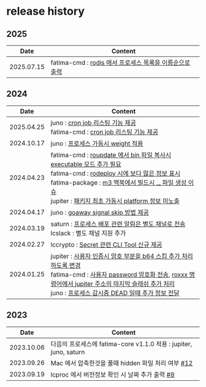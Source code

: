 # release history #

## 2025 ##

| Date       | Content                                                                                            |
|------------|----------------------------------------------------------------------------------------------------|
| 2025.07.15 | fatima-cmd : [rodis 에서 프로세스 목록을 이름순으로 출력](https://github.com/fatima-go/fatima-cmd/issues/28)            |

## 2024 ##

| Date       | Content                                                                                                                                                                                                                                                                                                                                                                                                     |
|------------|-------------------------------------------------------------------------------------------------------------------------------------------------------------------------------------------------------------------------------------------------------------------------------------------------------------------------------------------------------------------------------------------------------------|
| 2025.04.25 | juno : [cron job 리스팅 기능 제공](https://github.com/fatima-go/juno/issues/13)<br>fatima-cmd : [cron job 리스팅 기능 제공](https://github.com/fatima-go/fatima-cmd/issues/26)                                                                                                                                                                                                                                                                                                                   |
| 2024.10.17 | juno : [프로세스 가동시 weight 적용](https://github.com/fatima-go/juno/issues/11)                                                                                                                                                                                                                                                                                                                                    |
| 2024.04.23 | fatima-cmd : [roupdate 에서 bin 파일 복사시 executable 모드 추가 필요](https://github.com/fatima-go/fatima-cmd/issues/18)<br/> fatima-cmd : [rodeploy 시에 보다 많은 정보 표시](https://github.com/fatima-go/fatima-cmd/issues/21)<br/> fatima-package : [m3 맥북에서 빌드시 ._ 파일 생성 이슈](https://github.com/fatima-go/fatima-package/issues/1)<br/>jupiter : [패키지 최초 가동시 platform 정보 미노출](https://github.com/fatima-go/jupiter/issues/7) |
| 2024.04.17 | juno : [goaway signal skip 방법 제공](https://github.com/fatima-go/juno/issues/9)                                                                                                                                                                                                                                                                                                                               |
| 2024.03.19 | saturn : [프로세스 배포 관련 알림은 별도 채널로 전송](https://github.com/fatima-go/saturn/issues/3)<br/>lcslack : 별도 채널 지원 추가                                                                                                                                                                                                                                                                                                 |
| 2024.02.27 | lccrypto : [Secret 관련 CLI Tool 신규 제공](https://github.com/fatima-go/fatima-cmd/issues/1)                                                                                                                                                                                                                                                                                                                     
| 2024.01.25 | jupiter : [사용자 인증시 암호 부분을 b64 스킴 추가 처리하도록 변경](https://github.com/fatima-go/jupiter/issues/3)<br/> fatima-cmd : [사용자 password 암호화 전송](https://github.com/fatima-go/fatima-cmd/pull/16), [roxxx 명령어에서 jupiter 주소의 마지막 슬래쉬 추가 처리](https://github.com/fatima-go/fatima-cmd/issues/14)<br/>juno : [프로세스 감시중 DEAD 일때 추가 정보 전달](https://github.com/fatima-go/juno/pull/7)<br/>                                     |                                                                                                  |

## 2023 ##

| Date       | Content                                                                                  |
|------------|------------------------------------------------------------------------------------------|
| 2023.10.06 | 다음의 프로세스에 fatima-core v1.1.0 적용 : jupiter, juno, saturn                             |
| 2023.09.26 | Mac 에서 압축한것을 풀때 hidden 파일 처리 여부 [#12](https://github.com/fatima-go/fatima-cmd/issues/12) |
| 2023.09.19 | lcproc 에서 버전정보 확인 시 날짜 추가 출력 [#8](https://github.com/fatima-go/fatima-cmd/issues/8)      |

